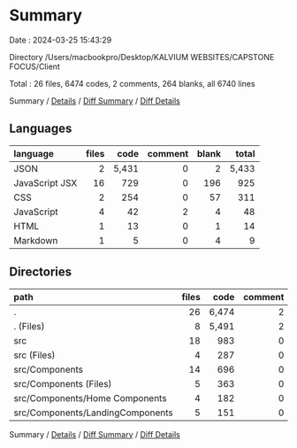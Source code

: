 # Summary

Date : 2024-03-25 15:43:29

Directory /Users/macbookpro/Desktop/KALVIUM WEBSITES/CAPSTONE FOCUS/Client

Total : 26 files,  6474 codes, 2 comments, 264 blanks, all 6740 lines

Summary / [Details](details.md) / [Diff Summary](diff.md) / [Diff Details](diff-details.md)

## Languages
| language | files | code | comment | blank | total |
| :--- | ---: | ---: | ---: | ---: | ---: |
| JSON | 2 | 5,431 | 0 | 2 | 5,433 |
| JavaScript JSX | 16 | 729 | 0 | 196 | 925 |
| CSS | 2 | 254 | 0 | 57 | 311 |
| JavaScript | 4 | 42 | 2 | 4 | 48 |
| HTML | 1 | 13 | 0 | 1 | 14 |
| Markdown | 1 | 5 | 0 | 4 | 9 |

## Directories
| path | files | code | comment | blank | total |
| :--- | ---: | ---: | ---: | ---: | ---: |
| . | 26 | 6,474 | 2 | 264 | 6,740 |
| . (Files) | 8 | 5,491 | 2 | 11 | 5,504 |
| src | 18 | 983 | 0 | 253 | 1,236 |
| src (Files) | 4 | 287 | 0 | 63 | 350 |
| src/Components | 14 | 696 | 0 | 190 | 886 |
| src/Components (Files) | 5 | 363 | 0 | 78 | 441 |
| src/Components/Home Components | 4 | 182 | 0 | 68 | 250 |
| src/Components/LandingComponents | 5 | 151 | 0 | 44 | 195 |

Summary / [Details](details.md) / [Diff Summary](diff.md) / [Diff Details](diff-details.md)